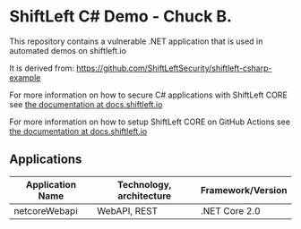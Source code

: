 # ShiftLeft C# Demo - Chuck B.
This repository contains a vulnerable .NET application that is used in automated demos on shiftleft.io

It is derived from: https://github.com/ShiftLeftSecurity/shiftleft-csharp-example

For more information on how to secure C# applications with ShiftLeft CORE see [the documentation at docs.shiftleft.io](https://docs.shiftleft.io/ngsast/analyzing-applications/c-sharp)

For more information on how to setup ShiftLeft CORE on GitHub Actions see [the documentation at docs.shiftleft.io](https://docs.shiftleft.io/ngsast/workflows/github)

## Applications

| Application Name |Technology, architecture | Framework/Version |
|------------------|-------------------------|-----------------|
| netcoreWebapi | WebAPI, REST | .NET Core 2.0 |
